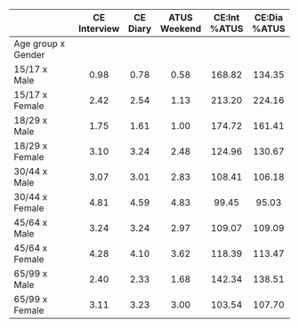 
|                      | CE<br>Interview |  CE<br>Diary | ATUS<br>Weekend | CE:Int<br>%ATUS | CE:Dia<br>%ATUS |
| -------------------- | :----------: | :----------: | :----------: | :----------: | :----------: |
| Age group x Gender   |              |              |              |              |              |
| 15/17 x Male         |         0.98 |         0.78 |         0.58 |       168.82 |       134.35 |
| 15/17 x Female       |         2.42 |         2.54 |         1.13 |       213.20 |       224.16 |
| 18/29 x Male         |         1.75 |         1.61 |         1.00 |       174.72 |       161.41 |
| 18/29 x Female       |         3.10 |         3.24 |         2.48 |       124.96 |       130.67 |
| 30/44 x Male         |         3.07 |         3.01 |         2.83 |       108.41 |       106.18 |
| 30/44 x Female       |         4.81 |         4.59 |         4.83 |        99.45 |        95.03 |
| 45/64 x Male         |         3.24 |         3.24 |         2.97 |       109.07 |       109.09 |
| 45/64 x Female       |         4.28 |         4.10 |         3.62 |       118.39 |       113.47 |
| 65/99 x Male         |         2.40 |         2.33 |         1.68 |       142.34 |       138.51 |
| 65/99 x Female       |         3.11 |         3.23 |         3.00 |       103.54 |       107.70 |

